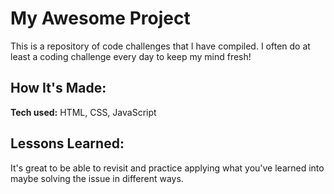 # My Awesome Project
This is a repository of code challenges that I have compiled. I often do at least a coding challenge every day to keep my mind fresh!

## How It's Made:

**Tech used:** HTML, CSS, JavaScript

## Lessons Learned:

It's great to be able to revisit and practice applying what you've learned into maybe solving the issue in different ways.

